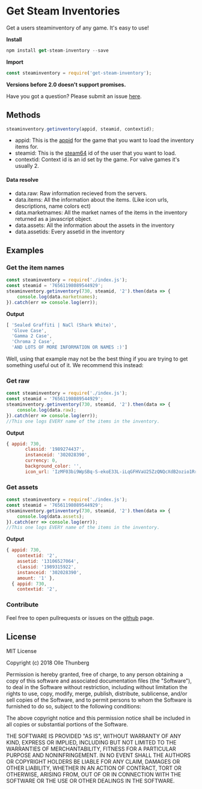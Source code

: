 # Get Steam Inventories
Get a users steaminventory of any game. It's easy to use!

**Install**
```js
npm install get-steam-inventory --save
```

**Import**
```js
const steaminventory = require('get-steam-inventory');
```

**Versions before 2.0 doesn't support promises.**

Have you got a question? Please submit an issue [here](https://github.com/ThunbergOlle/steam-inventory/issues).

## Methods
```js
steaminventory.getinventory(appid, steamid, contextid);
```
- appid: This is the [appid](https://steamdb.info/apps/) for the game that you want to load the inventory items for.
- steamid: This is the [steam64](https://steamid.io/lookup/) id of the user that you want to load.
- contextid: Context id is an id set by the game. For valve games it's usually 2.
#### Data resolve
- data.raw: Raw information recieved from the servers.
- data.items: All the information about the items. (Like icon urls, descriptions, name colors ect)
- data.marketnames: All the market names of the items in the inventory returned as a javascript object.
- data.assets: All the information about the assets in the inventory
- data.assetids: Every assetid in the inventory
## Examples

### Get the item names
```js
const steaminventory = require('./index.js');
const steamid = '76561198089544929';
steaminventory.getinventory(730, steamid, '2').then(data => {
    console.log(data.marketnames);
}).catch(err => console.log(err));

```
**Output**
```js
[ 'Sealed Graffiti | NaCl (Shark White)',
  'Glove Case',
  'Gamma 2 Case',
  'Chroma 2 Case',
  'AND LOTS OF MORE INFORMATION OR NAMES :)']
```
Well, using that example may not be the best thing if you are trying to get something useful out of it.
We recommend this instead:

### Get raw
```js
const steaminventory = require('./index.js');
const steamid = '76561198089544929';
steaminventory.getinventory(730, steamid, '2').then(data => {
    console.log(data.raw);
}).catch(err => console.log(err));
//This one logs EVERY name of the items in the inventory.
```
**Output**
```js
{ appid: 730,
       classid: '1989274437',
       instanceid: '302028390',
       currency: 0,
       background_color: '',
       icon_url: 'IzMF03bi9WpSBq-S-ekoE33L-iLqGFHVaU25ZzQNQcXdB2ozio1RrlIWFK3Uf'
```
### Get assets
```js
const steaminventory = require('./index.js');
const steamid = '76561198089544929';
steaminventory.getinventory(730, steamid, '2').then(data => {
    console.log(data.assets);
}).catch(err => console.log(err));
//This one logs EVERY name of the items in the inventory.
```
**Output**
```js
{ appid: 730,
    contextid: '2',
    assetid: '13106527064',
    classid: '1989315922',
    instanceid: '302028390',
    amount: '1' },
  { appid: 730,
    contextid: '2',
```

### Contribute
Feel free to open pullrequests or issues on the [github](https://github.com/ThunbergOlle/steam-inventory) page.
## License
MIT License

Copyright (c) 2018 Olle Thunberg

Permission is hereby granted, free of charge, to any person obtaining a copy
of this software and associated documentation files (the "Software"), to deal
in the Software without restriction, including without limitation the rights
to use, copy, modify, merge, publish, distribute, sublicense, and/or sell
copies of the Software, and to permit persons to whom the Software is
furnished to do so, subject to the following conditions:

The above copyright notice and this permission notice shall be included in all
copies or substantial portions of the Software.

THE SOFTWARE IS PROVIDED "AS IS", WITHOUT WARRANTY OF ANY KIND, EXPRESS OR
IMPLIED, INCLUDING BUT NOT LIMITED TO THE WARRANTIES OF MERCHANTABILITY,
FITNESS FOR A PARTICULAR PURPOSE AND NONINFRINGEMENT. IN NO EVENT SHALL THE
AUTHORS OR COPYRIGHT HOLDERS BE LIABLE FOR ANY CLAIM, DAMAGES OR OTHER
LIABILITY, WHETHER IN AN ACTION OF CONTRACT, TORT OR OTHERWISE, ARISING FROM,
OUT OF OR IN CONNECTION WITH THE SOFTWARE OR THE USE OR OTHER DEALINGS IN THE
SOFTWARE.